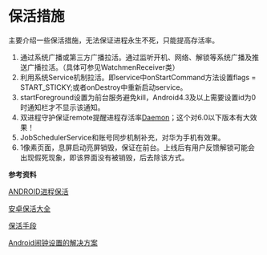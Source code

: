 保活措施
===============

主要介绍一些保活措施，无法保证进程永生不死，只能提高存活率。

1. 通过系统广播或第三方广播拉活。通过监听开机、网络、解锁等系统广播及推送广播拉活。（具体可参见WatchmenReceiver类）
2. 利用系统Service机制拉活。即service中onStartCommand方法设置flags = START_STICKY;或者onDestroy中重新启动service。
3. startForeground设置为前台服务避免kill，Android4.3及以上需要设置id为0时通知栏才不显示该通知。
4. 双进程守护保证remote提醒进程存活率[Daemon](https://github.com/Marswin/MarsDaemon)；这个对6.0以下版本有大效果！
5. JobSchedulerService和账号同步机制补充，对华为手机有效果。
6. 1像素页面，息屏启动亮屏销毁，保证在前台。上线后有用户反馈解锁可能会出现假死现象，即该界面没有被销毁，后去除该方式。

**参考资料**

[ANDROID进程保活](http://tech.etouch.cn/archives/1127) 

[安卓保活大全](http://dev.qq.com/topic/57ac4a0ea374c75371c08ce8)  

[保活手段](http://www.jianshu.com/p/63aafe3c12af) 

[Android闹钟设置的解决方案](http://www.androidchina.net/5338.html?sukey=3997c0719f151520cd198e139daaf7df88d30308a0d1715c2b047f78f16d21cbb1a6c7c41aa5cea192b55de79d5a61d6)
